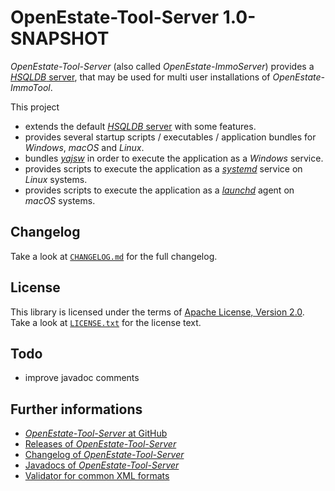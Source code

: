 OpenEstate-Tool-Server 1.0-SNAPSHOT
===================================

*OpenEstate-Tool-Server* (also called *OpenEstate-ImmoServer*) provides a
[*HSQLDB* server](http://hsqldb.org/), that may be used for multi user
installations of *OpenEstate-ImmoTool*.

This project

-   extends the default [*HSQLDB* server](http://hsqldb.org/) with some
    features.
-   provides several startup scripts / executables / application bundles for
    *Windows*, *macOS* and *Linux*.
-   bundles [*yajsw*](http://yajsw.sourceforge.net/) in order to execute the
    application as a *Windows* service.
-   provides scripts to execute the application as a
    [*systemd*](https://fedoraproject.org/wiki/Features/systemd) service on
    *Linux* systems.
-   provides scripts to execute the application as a
    [*launchd*](https://en.wikipedia.org/wiki/Launchd) agent on *macOS* systems.

Changelog
---------

Take a look at [`CHANGELOG.md`](CHANGELOG.md) for the full changelog.


License
-------

This library is licensed under the terms of
[Apache License, Version 2.0](http://www.apache.org/licenses/LICENSE-2.0.html).
Take a look at [`LICENSE.txt`](LICENSE.txt) for the license text.


Todo
----

-   improve javadoc comments


Further informations
--------------------

-   [*OpenEstate-Tool-Server* at GitHub](https://github.com/OpenEstate/OpenEstate-Tool-Server)
-   [Releases of *OpenEstate-Tool-Server*](https://github.com/OpenEstate/OpenEstate-Tool-Server/releases)
-   [Changelog of *OpenEstate-Tool-Server*](https://github.com/OpenEstate/OpenEstate-Tool-Server/blob/develop/CHANGELOG.md)
-   [Javadocs of *OpenEstate-Tool-Server*](http://manual.openestate.org/OpenEstate-Tool-Server/)
-   [Validator for common XML formats](http://validator.openestate.org/)
